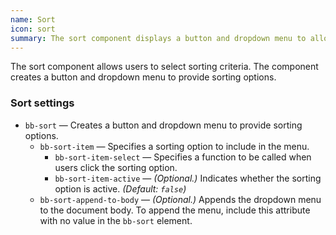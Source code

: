 ```yaml
---
name: Sort
icon: sort
summary: The sort component displays a button and dropdown menu to allow users to select sorting criteria.
---
```


The sort component allows users to select sorting criteria. The component creates a button and dropdown menu to provide sorting options.

### Sort settings ###
  - `bb-sort` &mdash; Creates a button and dropdown menu to provide sorting options.
    - `bb-sort-item` &mdash; Specifies a sorting option to include in the menu.
      - `bb-sort-item-select` &mdash; Specifies a function to be called when users click the sorting option.
      - `bb-sort-item-active` &mdash; *(Optional.)* Indicates whether the sorting option is active. *(Default: `false`)*
    - `bb-sort-append-to-body` &mdash; *(Optional.)* Appends the dropdown menu to the document body. To append the menu, include this attribute with no value in the `bb-sort` element.